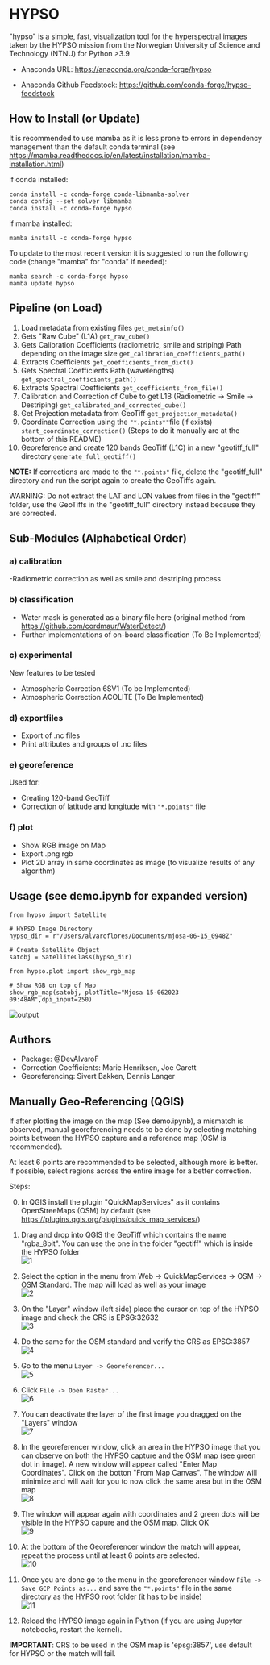 # HYPSO
"hypso" is a simple, fast, visualization tool for the hyperspectral
images taken by the HYPSO mission from the Norwegian University of Science and
Technology (NTNU) for Python >3.9

- Anaconda URL: https://anaconda.org/conda-forge/hypso

- Anaconda Github Feedstock: https://github.com/conda-forge/hypso-feedstock

## How to Install (or Update)
It is recommended to use mamba as it is less prone to errors in dependency management than the default conda terminal (see https://mamba.readthedocs.io/en/latest/installation/mamba-installation.html)

if conda installed:
```
conda install -c conda-forge conda-libmamba-solver 
conda config --set solver libmamba
conda install -c conda-forge hypso
```

if mamba installed:
```
mamba install -c conda-forge hypso
```

To update to the most recent version it is suggested to run the following code (change "mamba" for "conda" if needed):
```
mamba search -c conda-forge hypso
mamba update hypso
```

## Pipeline (on Load)
1. Load metadata from existing files `get_metainfo()`
2. Gets "Raw Cube" (L1A) `get_raw_cube()`
3. Gets Calibration Coefficients (radiometric, smile and striping) Path depending on the image size `get_calibration_coefficients_path()`
4. Extracts Coefficients `get_coefficients_from_dict()`
5. Gets Spectral Coefficients Path (wavelengths) `get_spectral_coefficients_path()`
6. Extracts Spectral Coefficients `get_coefficients_from_file()`
7. Calibration and Correction of Cube to get L1B (Radiometric -> Smile -> Destriping) `get_calibrated_and_corrected_cube()`
8. Get Projection metadata from GeoTiff `get_projection_metadata()`
9. Coordinate Correction using the `"*.points*"`file (if exists) `start_coordinate_correction()` (Steps to do it manually are at the bottom of this README)
10. Georeference and create 120 bands GeoTiff (L1C) in a new "geotiff_full" directory `generate_full_geotiff()`

**NOTE:** If corrections are made to the `"*.points"` file, delete the "geotiff_full" directory and run the script again to create the GeoTiffs again.

WARNING: Do not extract the LAT and LON values from files in the "geotiff" folder, use the GeoTiffs in the "geotiff_full" directory instead because they are corrected.
        

## Sub-Modules (Alphabetical Order)

### a) calibration
-Radiometric correction as well as smile and destriping process
### b) classification
- Water mask is generated as a binary file here (original method from https://github.com/cordmaur/WaterDetect/)
- Further implementations of on-board classification (To Be Implemented)
### c) experimental
New features to be tested
- Atmospheric Correction 6SV1 (To be Implemented)
- Atmospheric Correction ACOLITE (To Be Implemented)

### d) exportfiles
- Export of .nc files
- Print attributes and groups of .nc files
### e) georeference
Used for:
- Creating 120-band GeoTiff
- Correction of latitude and longitude with `"*.points"` file

### f) plot
- Show RGB image on Map
- Export .png rgb
- Plot 2D array in same coordinates as image (to visualize results of any algorithm)
## Usage (see demo.ipynb for expanded version)
```
from hypso import Satellite

# HYPSO Image Directory
hypso_dir = r"/Users/alvaroflores/Documents/mjosa-06-15_0948Z"

# Create Satellite Object
satobj = SatelliteClass(hypso_dir)

from hypso.plot import show_rgb_map

# Show RGB on top of Map
show_rgb_map(satobj, plotTitle="Mjosa 15-062023 09:48AM",dpi_input=250)
```
![output](https://github.com/NTNU-SmallSat-Lab/hypso-package/assets/87340855/44f939bb-9435-4688-9194-6b08b172fc36)


## Authors

- Package: @DevAlvaroF
- Correction Coefficients: Marie Henriksen, Joe Garett
- Georeferencing: Sivert Bakken, Dennis Langer

## Manually Geo-Referencing (QGIS)
If after plotting the image on the map (See demo.ipynb), a mismatch is observed, manual georeferencing needs to be done by selecting matching points between the HYPSO capture and a reference map (OSM is recommended).

At least 6 points are recommended to be selected, although more is better. If possible, select regions across the entire image for a better correction.

Steps:

0. In QGIS install the plugin "QuickMapServices" as it contains OpenStreeMaps (OSM) by default (see https://plugins.qgis.org/plugins/quick_map_services/)
1. Drag and drop into QGIS the GeoTiff which contains the name "rgba_8bit". You can use the one in the folder "geotiff" which is inside the HYPSO folder <br>
   ![1](https://github.com/NTNU-SmallSat-Lab/hypso-package/assets/87340855/8b7837e5-9555-4d02-a4ef-a1c6275e19bf)

2. Select the option in the menu from Web -> QuickMapServices -> OSM -> OSM Standard. The map will load as well as your image <br>
   ![2](https://github.com/NTNU-SmallSat-Lab/hypso-package/assets/87340855/9293deab-bff9-4c7f-9b4c-3ec000447a81) <br>


3. On the "Layer" window (left side) place the cursor on top of the HYPSO image and check the CRS is EPSG:32632 <br>
   ![3](https://github.com/NTNU-SmallSat-Lab/hypso-package/assets/87340855/753eec2b-671f-4f5e-b78c-3495eccad831) <br>


4. Do the same for the OSM standard and verify the CRS as EPSG:3857 <br>
   ![4](https://github.com/NTNU-SmallSat-Lab/hypso-package/assets/87340855/a8f6143d-ab89-4f17-b7b1-074bb4de0579) <br>

5. Go to the menu `Layer -> Georeferencer...`<br>
   ![5](https://github.com/NTNU-SmallSat-Lab/hypso-package/assets/87340855/0e234a16-d275-4ff9-94be-2d0dd753c239) <br>

6. Click `File -> Open Raster...` <br>
   ![6](https://github.com/NTNU-SmallSat-Lab/hypso-package/assets/87340855/254454fe-b43f-4fc5-b8cd-69126834da55) 

7. You can deactivate the layer of the first image you dragged on the "Layers" window <br>
   ![7](https://github.com/NTNU-SmallSat-Lab/hypso-package/assets/87340855/e94ad7d6-063a-4d2e-a661-54bdfee91630) <br>

8. In the georeferencer window, click an area in the HYPSO image that you can observe on both the HYPSO capture and the OSM map (see green dot in image). A new window will appear called "Enter Map Coordinates". Click on the botton "From Map Canvas". The window will minimize and will wait for you to now click the same area but in the OSM map <br>
   ![8](https://github.com/NTNU-SmallSat-Lab/hypso-package/assets/87340855/a5394d0a-56c0-4d54-ad25-7b560e901cee) <br>

9. The window will appear again with coordinates and 2 green dots will be visible in the HYPSO capure and the OSM map. Click OK <br>
    ![9](https://github.com/NTNU-SmallSat-Lab/hypso-package/assets/87340855/7ac6ba83-5df1-48b3-a9f0-a11f8cefb33f) <br>

10. At the bottom of the Georeferencer window the match will appear, repeat the process until at least 6 points are selected. <br>
    ![10](https://github.com/NTNU-SmallSat-Lab/hypso-package/assets/87340855/96153ad4-28ab-4725-8556-e2045ae02467) <br>

11. Once you are done go to the menu in the georeferencer window `File -> Save GCP Points as...` and save the `"*.points"` file in the same directory as the HYPSO root folder (it has to be inside) <br>
    ![11](https://github.com/NTNU-SmallSat-Lab/hypso-package/assets/87340855/e7842ec7-db2d-456f-8afe-f30682b87d02) <br>

12. Reload the HYPSO image again in Python (if you are using Jupyter notebooks, restart the kernel). <br>

**IMPORTANT**: CRS to be used in the OSM map is 'epsg:3857', use default for HYPSO or the match will fail.
